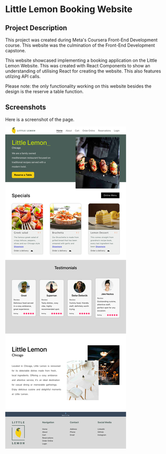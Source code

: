 # Little Lemon Booking Website

## Project Description
This project was created during Meta's Coursera Front-End Development course. This website was the culmination of the Front-End Development capstone.

This website showcased implementing a booking application on the Little Lemon Website. This was created with React Components to show an understanding of utilising React for creating the website. This also features utilzing API calls.

Please note: the only functionality working on this website besides the design is the reserve a table function.

## Screenshots
Here is a screenshot of the page.

![little lemon website table booking](/public/assets/cover.png)